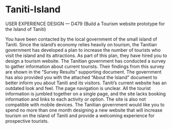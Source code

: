 # Taniti-Island
USER EXPERIENCE DESIGN — D479 (Build a Tourism website prototype for the Island of Taniti)

You have been contacted by the local government of the small island of Taniti. Since the island’s economy relies heavily on tourism, the Tanitian government has developed a plan to increase the number of tourists who visit the island and its attractions. As part of this plan, they have hired you to design a tourism website.
The Tanitian government has conducted a survey to gather information about current tourists. Their findings from this survey are shown in the “Survey Results” supporting document. The government has also provided you with the attached “About the Island” document to better inform you about Taniti and its visitors.
Taniti’s current website has an outdated look and feel. The page navigation is unclear. All the tourist information is jumbled together on a single page, and the site lacks booking information and links to each activity or option. The site is also not compatible with mobile devices.
The Tanitian government would like you to spend no more than one month designing a new website that will increase tourism on the island of Taniti and provide a welcoming experience for prospective tourists.

